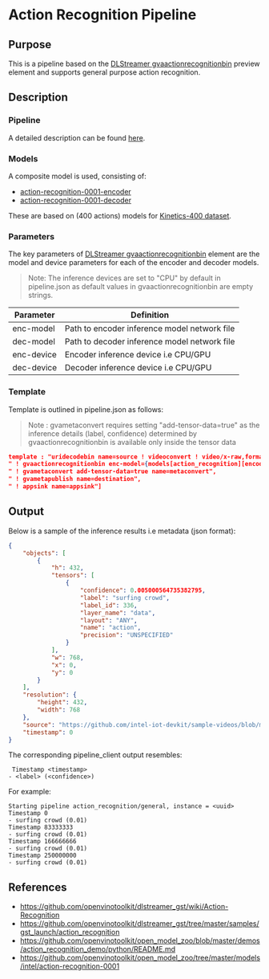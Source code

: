 # Action Recognition Pipeline

## Purpose

This is a pipeline based on the [DLStreamer gvaactionrecognitionbin](https://github.com/openvinotoolkit/dlstreamer_gst/wiki/Action-Recognition) preview element and supports general purpose action recognition.

## Description

### Pipeline

A detailed description can be found [here](https://github.com/openvinotoolkit/open_model_zoo/tree/master/demos/action_recognition_demo/python#how-it-works).

### Models

A composite model is used, consisting of:

- [action-recognition-0001-encoder](https://github.com/openvinotoolkit/open_model_zoo/tree/master/models/intel/action-recognition-0001/action-recognition-0001-encoder)
- [action-recognition-0001-decoder](https://github.com/openvinotoolkit/open_model_zoo/tree/master/models/intel/action-recognition-0001/action-recognition-0001-decoder)

These are based on (400 actions) models for [Kinetics-400 dataset](https://deepmind.com/research/open-source/kinetics).

### Parameters

The key parameters of [DLStreamer gvaactionrecognitionbin](https://github.com/openvinotoolkit/dlstreamer_gst/wiki/Action-Recognition) element are the model and device parameters for each of the encoder and decoder models.

> Note: The inference devices are set to "CPU" by default in pipeline.json as default values in gvaactionrecognitionbin are empty strings.

| Parameter | Definition |
|-----------|------------|
|enc-model|  Path to encoder inference model network file |
|dec-model|  Path to decoder inference model network file |
|enc-device|  Encoder inference device i.e CPU/GPU |
|dec-device|  Decoder inference device i.e CPU/GPU |

### Template

Template is outlined in pipeline.json as follows:
> Note : gvametaconvert requires setting "add-tensor-data=true" as the inference details (label, confidence) determined by gvaactionrecognitionbin is available only inside the tensor data

```json
template : "uridecodebin name=source ! videoconvert ! video/x-raw,format=BGRx",
" ! gvaactionrecognitionbin enc-model={models[action_recognition][encoder][network]} dec-model={models[action_recognition][decoder][network]} model-proc={models[action_recognition][decode[proc]} name=action_recognition",
" ! gvametaconvert add-tensor-data=true name=metaconvert",
" ! gvametapublish name=destination",
" ! appsink name=appsink"]
```

## Output

Below is a sample of the inference results i.e metadata (json format):

```json
{
    "objects": [
        {
            "h": 432,
            "tensors": [
                {
                    "confidence": 0.005000564735382795,
                    "label": "surfing crowd",
                    "label_id": 336,
                    "layer_name": "data",
                    "layout": "ANY",
                    "name": "action",
                    "precision": "UNSPECIFIED"
                }
            ],
            "w": 768,
            "x": 0,
            "y": 0
        }
    ],
    "resolution": {
        "height": 432,
        "width": 768
    },
    "source": "https://github.com/intel-iot-devkit/sample-videos/blob/master/person-bicycle-car-detection.mp4?raw=true",
    "timestamp": 0
}
```

The corresponding pipeline_client output resembles:

```code
 Timestamp <timestamp>
- <label> (<confidence>)
```

For example:

```code
Starting pipeline action_recognition/general, instance = <uuid>
Timestamp 0
- surfing crowd (0.01)
Timestamp 83333333
- surfing crowd (0.01)
Timestamp 166666666
- surfing crowd (0.01)
Timestamp 250000000
- surfing crowd (0.01)
```

## References

- https://github.com/openvinotoolkit/dlstreamer_gst/wiki/Action-Recognition
- https://github.com/openvinotoolkit/dlstreamer_gst/tree/master/samples/gst_launch/action_recognition
- https://github.com/openvinotoolkit/open_model_zoo/blob/master/demos/action_recognition_demo/python/README.md
- https://github.com/openvinotoolkit/open_model_zoo/tree/master/models/intel/action-recognition-0001